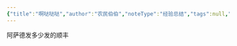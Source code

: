 ```yaml
---
{"title":"啊哒哒哒","author":"农民伯伯","noteType":"经验总结","tags":null,"infoValue":3,"infoDensity":3,"status":"未开始","originalUrl":null,"dateCreat":"2025-06-06 10:51:25","dateUpdate":"2025-06-06 10:51:25","dg-publish":true,"permalink":"/002-知识管理/publish/2025年/5月/SAAS大/","dgPassFrontmatter":true}
---
```


阿萨德发多少发的顺丰